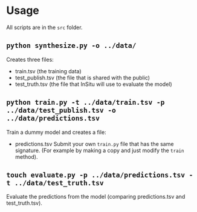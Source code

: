 # Usage
All scripts are in the `src` folder.

## `python synthesize.py -o ../data/`

Creates three files:
* train.tsv (the training data)
* test_publish.tsv (the file that is shared with the public)
* test_truth.tsv (the file that InSitu will use to evaluate the model)

## `python train.py -t ../data/train.tsv -p ../data/test_publish.tsv -o ../data/predictions.tsv`

Train a dummy model and creates a file:
* predictions.tsv
Submit your own `train.py` file that has the same signature. (For example by making a copy and just modify the `train` method).

## `touch evaluate.py -p ../data/predictions.tsv -t ../data/test_truth.tsv`

Evaluate the predictions from the model (comparing predictions.tsv and test_truth.tsv).
